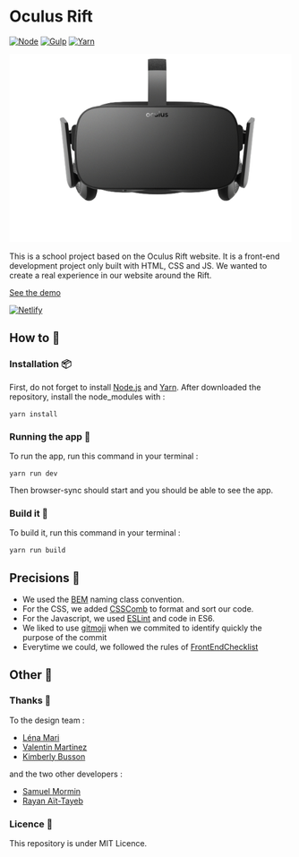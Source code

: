 # Oculus Rift
[![Node](https://img.shields.io/badge/Node-%3E%3D8.9.1-brightgreen.svg?style=flat-square)]()
[![Gulp](https://img.shields.io/badge/Gulp%20-%3E%3D3.9.1-blue.svg?style=flat-square)]()
[![Yarn](https://img.shields.io/badge/yarn-%3E%3D1.3.2-ff69b4.svg?style=flat-square)]()


![Oculus Rift](screenshot.png "Oculus Rift")


This is a school project based on the Oculus Rift website. It is a front-end development project only built with HTML, CSS and JS. We wanted to create a real experience in our website around the Rift.

[See the demo](https://oculus-rift.netlify.com/)

[![Netlify](https://www.netlify.com/img/global/badges/netlify-color-bg.svg)](https://oculus-rift.netlify.com/)

## How to 🎉

### Installation 📦 
First, do not forget to install [Node.js](https://nodejs.org/en/) and [Yarn](https://yarnpkg.com/en/docs/install). 
After downloaded the repository, install the node_modules with : 

```
yarn install
```

### Running the app 🚀
To run the app, run this command in your terminal :
```
yarn run dev
```
Then browser-sync should start and you should be able to see the app.

### Build it 👷
To build it, run this command in your terminal :
```
yarn run build
```  


## Precisions 📝
- We used the [BEM](http://getbem.com/naming/) naming class convention.
- For the CSS, we added [CSSComb](https://github.com/csscomb/csscomb.js) to format and sort our code.
- For the Javascript, we used [ESLint](https://github.com/eslint/eslint) and code in ES6. 
- We liked to use [gitmoji](https://github.com/carloscuesta/gitmoji/) when we commited to identify quickly the purpose of the commit 
- Everytime we could, we followed the rules of [FrontEndChecklist](https://frontendchecklist.io/)


## Other 🔎 

### Thanks 👥
To the design team :
- [Léna Mari](https://www.behance.net/lenammari)
- [Valentin Martinez](https://www.behance.net/valentinma2045)
- [Kimberly Busson](https://www.behance.net/kimberlybu7657)

and the two other developers :
- [Samuel Mormin](https://github.com/samuelmormin)
- [Rayan Aït-Tayeb](https://github.com/Rayan94)

### Licence 📄
This repository is under MIT Licence.

